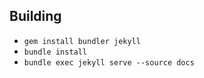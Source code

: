 ## Building
- `gem install bundler jekyll`
- `bundle install`
- `bundle exec jekyll serve --source docs`